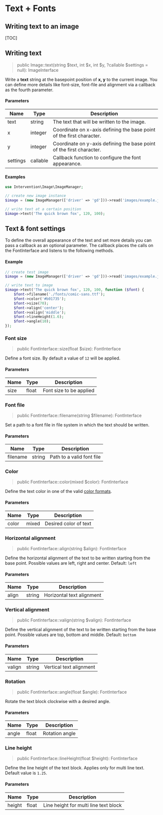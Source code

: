 # Text + Fonts
## Writing text to an image

[TOC]

## Writing text

> public Image::text(string $text, int $x, int $y, ?callable $settings = null): ImageInterface

Write a **text** string at the basepoint position of **x, y** to the current
image. You can define more details like font-size, font-file and alignment via
a callback as the fourth parameter.

#### Parameters

| Name | Type | Description |
| - | - | - |
| text | string | The text that will be written to the image. |
| x | integer | Coordinate on x-axis defining the base point of the first character. |
| y | integer | Coordinate on y-axis defining the base point of the first character. |
| settings | callable | Callback function to configure the font appearance. |


#### Examples

```php
use Intervention\Image\ImageManager;

// create new image instance
$image = (new ImageManager(['driver' => 'gd']))->read('images/example.jpg');

// write text at a certain position
$image->text('The quick brown fox', 120, 100);

```
## Text & font settings

To define the overall appearance of the text and set more details you can pass a callback as an optional parameter. The callback places the calls on the FontInterface and listens to the following methods.

#### Example

```php
// create test image
$image = (new ImageManager(['driver' => 'gd']))->read('images/example.jpg');

// write text to image
$image->text('The quick brown fox', 120, 100, function ($font) {
    $font->filename('./fonts/comic-sans.ttf');
    $font->color('#b01735');
    $font->size(70);
    $font->align('center');
    $font->valign('middle');
    $font->lineHeight(1.6);
    $font->angle(10);
});
```

### Font size

> public FontInterface::size(float $size): FontInterface

Define a font size. By default a value of `12` will be applied.

#### Parameters

| Name | Type | Description |
| - | - | - |
| size | float | Font size to be applied |

### Font file

> public FontInterface::filename(string $filename): FontInterface

Set a path to a font file in file system in which the text should be written.

#### Parameters

| Name | Type | Description |
| - | - | - |
| filename | string | Path to a valid font file |

### Color

> public FontInterface::color(mixed $color): FontInterface

Define the text color in one of the valid [color formats](/v3/introduction/formats#color-formats).

#### Parameters

| Name | Type | Description |
| - | - | - |
| color | mixed | Desired color of text |

### Horizontal alignment

> public FontInterface::align(string $align): FontInterface

Define the horizontal alignment of the text to be written starting from the base point. Possible values are left, right and center. Default: `left`

#### Parameters

| Name | Type | Description |
| - | - | - |
| align | string | Horizontal text alignment |

### Vertical alignment

> public FontInterface::valign(string $valign): FontInterface

Define the vertical alignment of the text to be written starting from the base point. Possible values are top, bottom and middle. Default: `bottom`

#### Parameters

| Name | Type | Description |
| - | - | - |
| valign | string | Vertical text alignment |

### Rotation

> public FontInterface::angle(float $angle): FontInterface

Rotate the text block clockwise with a desired angle.

#### Parameters

| Name | Type | Description |
| - | - | - |
| angle | float | Rotation angle |

### Line height

> public FontInterface::lineHeight(float $height): FontInterface

Define the line height of the text block. Applies only for multi line text. Default value is `1.25`.

#### Parameters

| Name | Type | Description |
| - | - | - |
| height | float | Line height for multi line text block |
